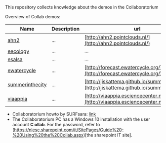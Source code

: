 This repository collects knowledge about the demos in the Collaboratorium

Overview of Collab demos:

| Name | Description | url |
| --- | --- | --- |
| [ahn2](ahn2)  | ...  | [http://ahn2.pointclouds.nl/](http://ahn2.pointclouds.nl/)  |
| [eecology](eecology)  | ...  | ...  |
| [esalsa](esalsa)  | ...  | ...  |
| [ewatercycle](ewatercycle)  | ...  | [http://forecast.ewatercycle.org/](http://forecast.ewatercycle.org/)  |
| [summerinthecity](summerinthecity)  | ...  | [http://jiskattema.github.io/summerinthecity/](http://jiskattema.github.io/summerinthecity/)  |
| [viaappia](viaappia)  | ...  | [http://viaappia.esciencecenter.nl](http://viaappia.esciencecenter.nl)  |


- Collaboratorium howto by SURFsara: [link](https://www.surf.nl/binaries/content/assets/surf/en/2015/collab_manual.pdf)
- The Collaboratorium PC has a Windows 10 installation with the user account **C ollab**. For the password, refer to (https://nlesc.sharepoint.com/it/SitePages/Guide%20-%20Using%20the%20Collab.aspx)[the sharepoint IT site].
 

